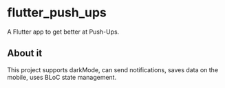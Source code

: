 # flutter_push_ups

A Flutter app to get better at Push-Ups.

## About it

This project supports darkMode, can send notifications, saves data on the mobile, uses BLoC state management.
